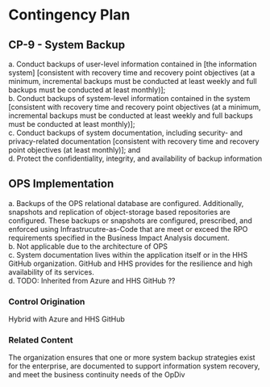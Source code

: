 # Contingency Plan
## CP-9 - System Backup

a. Conduct backups of user-level information contained in [the information system] [consistent with recovery time and recovery point objectives (at a minimum, incremental backups must be conducted at least weekly and full backups must be conducted at least monthly)];<br />
b. Conduct backups of system-level information contained in the system [consistent with recovery time and recovery point objectives (at a minimum, incremental backups must be conducted at least weekly and full backups must be conducted at least monthly)];<br />
c. Conduct backups of system documentation, including security- and privacy-related documentation [consistent with recovery time and recovery point objectives (at least monthly)]; and<br />
d. Protect the confidentiality, integrity, and availability of backup information

## OPS Implementation

a. Backups of the OPS relational database are configured. Additionally, snapshots and replication of object-storage based repositories are configured. These backups or snapshots are configured, prescribed, and enforced using Infrastrucutre-as-Code that are meet or exceed the RPO requirements specified in the Business Impact Analysis document.<br />
b. Not applicable due to the architecture of OPS<br />
c. System documentation lives within the application itself or in the HHS GitHub organization. GitHub and HHS provides for the resilience and high availability of its services.<br />
d. TODO: Inherited from Azure and HHS GitHub ??

### Control Origination

Hybrid with Azure and HHS GitHub

### Related Content
The organization ensures that one or more system backup strategies exist for the enterprise, are documented to support information system recovery, and meet the business continuity needs of the OpDiv
